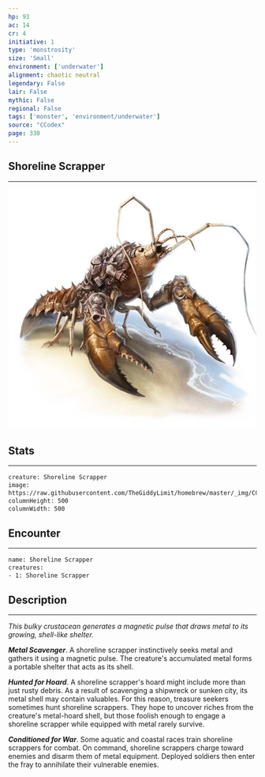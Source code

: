 ```yaml
---
hp: 93
ac: 14
cr: 4
initiative: 1
type: 'monstrosity'    
size: 'Small'
environment: ['underwater']
alignment: chaotic neutral
legendary: False
lair: False
mythic: False
regional: False
tags: ['monster', 'environment/underwater']
source: "CCodex"
page: 330
---
```


## Shoreline Scrapper
---

![|600](https://raw.githubusercontent.com/TheGiddyLimit/homebrew/master/_img/CCodex/Shorelinescrapper.jpg)

## Stats
---

```statblock
creature: Shoreline Scrapper
image: https://raw.githubusercontent.com/TheGiddyLimit/homebrew/master/_img/CCodex/shorelinescrapper_token.png
columnHeight: 500
columnWidth: 500
```

## Encounter
---

```encounter-table
name: Shoreline Scrapper
creatures:
- 1: Shoreline Scrapper
```

## Description
---
_This bulky crustacean generates a magnetic pulse that draws metal to its growing, shell-like shelter._

**_Metal Scavenger_**. A shoreline scrapper instinctively seeks metal and gathers it using a magnetic pulse. The creature's accumulated metal forms a portable shelter that acts as its shell.

**_Hunted for Hoard_**. A shoreline scrapper's hoard might include more than just rusty debris. As a result of scavenging a shipwreck or sunken city, its metal shell may contain valuables. For this reason, treasure seekers sometimes hunt shoreline scrappers. They hope to uncover riches from the creature's metal-hoard shell, but those foolish enough to engage a shoreline scrapper while equipped with metal rarely survive.

**_Conditioned for War_**. Some aquatic and coastal races train shoreline scrappers for combat. On command, shoreline scrappers charge toward enemies and disarm them of metal equipment. Deployed soldiers then enter the fray to annihilate their vulnerable enemies.






